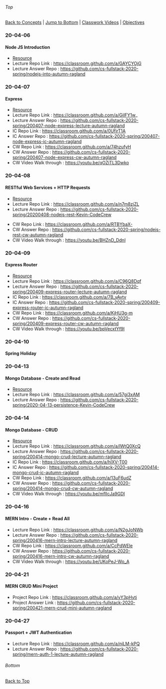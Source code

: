 ###### Top
[Back to Concepts](README.md) | [Jump to Bottom](#Bottom) | [Classwork Videos](https://docs.google.com/document/d/1hhYXnFPt4UIWrgrnPRNFe1RXDV5SbeGoO2_uObdtb5E/edit?usp=sharing) | [Objectives](https://docs.google.com/spreadsheets/d/1dXOJhl43W9BSCV0r_AibrY80EDG-x_wS6Qtt2ILz7vA/edit?usp=sharing)

### 20-04-06
#### Node JS Introduction
- [Resource](https://nodejs.org/en/docs/guides/getting-started-guide/)
- Lecture Repo Link : https://classroom.github.com/a/GAYCYOjG 
- Lecture Answer Repo : https://github.com/cs-fullstack-2020-spring/nodejs-into-autumn-ragland
<!-- - IC Repo Link : 
- IC Answer Repo : 
- CW Repo Link : 
- CW Answer Repo : 
- CW Video Walk through : -->

### 20-04-07
#### Express
- [Resource](https://developer.mozilla.org/en-US/docs/Learn/Server-side/Express_Nodejs/development_environment#Testing_your_Nodejs_and_NPM_installation)
- Lecture Repo Link :  https://classroom.github.com/a/GiIFY1w_ 
- Lecture Answer Repo :  https://github.com/cs-fullstack-2020-spring/200407-node-express-lecture-autumn-ragland
- IC Repo Link : https://classroom.github.com/a/0UfirT1A
- IC Answer Repo : https://github.com/cs-fullstack-2020-spring/200407-node-express-ic-autumn-ragland
- CW Repo Link : https://classroom.github.com/a/74hzufyH
- CW Answer Repo : https://github.com/cs-fullstack-2020-spring/200407-node-express-cw-autumn-ragland
- CW Video Walk through : https://youtu.be/qOZiTL3Dwko 

### 20-04-08
#### RESTful Web Services + HTTP Requests
- [Resource](https://docs.oracle.com/javaee/6/tutorial/doc/gijqy.html)
- Lecture Repo Link :  https://classroom.github.com/a/n7m8zjZL
- Lecture Answer Repo : https://github.com/cs-fullstack-2020-spring/20200408-nodejs-rest-Kevin-CodeCrew
<!-- - IC Repo Link : 
- IC Answer Repo :  -->
- CW Repo Link : https://classroom.github.com/a/RTBYbaX-
- CW Answer Repo : https://github.com/cs-fullstack-2020-spring/nodejs-rest-cw-autumn-ragland
- CW Video Walk through : https://youtu.be/BHZnD_DdnI

### 20-04-09
#### Express Router
- [Resource](https://developer.mozilla.org/en-US/docs/Learn/Server-side/Express_Nodejs/routes#Routes_primer)
- Lecture Repo Link :  https://classroom.github.com/a/C96Q8Dqf
- Lecture Answer Repo : https://github.com/cs-fullstack-2020-spring/200409-express-router-lecture-autumn-ragland
- IC Repo Link : https://classroom.github.com/a/7B_yAvtv
- IC Answer Repo : https://github.com/cs-fullstack-2020-spring/200409-express-router-ic-autumn-ragland
- CW Repo Link : https://classroom.github.com/a/KjHU3g-m
- CW Answer Repo : https://github.com/cs-fullstack-2020-spring/200409-express-router-cw-autumn-ragland
- CW Video Walk through : https://youtu.be/bpVecxtYf9I

### 20-04-10
#### Spring Holiday

### 20-04-13
#### Mongo Database - Create and Read
- [Resource](https://developer.mozilla.org/en-US/docs/Learn/Server-side/Express_Nodejs/routes#Routes_primer)
- Lecture Repo Link :  https://classroom.github.com/a/57gi3xAM
- Lecture Answer Repo : https://github.com/cs-fullstack-2020-spring/2020-04-13-persistence-Kevin-CodeCrew

### 20-04-14
#### Mongo Database - CRUD
- [Resource](https://developer.mozilla.org/en-US/docs/Learn/Server-side/Express_Nodejs/mongoose#Connecting_to_MongoDB)
- Lecture Repo Link :  https://classroom.github.com/a/lWtQ0XcQ
- Lecture Answer Repo : https://github.com/cs-fullstack-2020-spring/200414-mongo-crud-lecture-autumn-ragland
- IC Repo Link : https://classroom.github.com/a/hIXV-T00
- IC Answer Repo : https://github.com/cs-fullstack-2020-spring/200414-mongo-crud-ic-autumn-ragland
- CW Repo Link : https://classroom.github.com/a/13uF6udZ
- CW Answer Repo : https://github.com/cs-fullstack-2020-spring/200414-mongo-crud-cw-autumn-ragland
- CW Video Walk through : https://youtu.be/mflIcJa9GDI

### 20-04-16
#### MERN Intro - Create + Read All
- Lecture Repo Link :  https://classroom.github.com/a/N2gJoNWb
- Lecture Answer Repo : https://github.com/cs-fullstack-2020-spring/200416-mern-intro-lecture-autumn-ragland
- CW Repo Link : https://classroom.github.com/a/CcPdWEle
- CW Answer Repo : https://github.com/cs-fullstack-2020-spring/200416-mern-intro-cw-autumn-ragland
- CW Video Walk through : https://youtu.be/UKoPeJ-Wo_A

### 20-04-21
#### MERN CRUD Mini Project
- Project Repo Link : https://classroom.github.com/a/vY3pHyti
- Project Answer Link : https://github.com/cs-fullstack-2020-spring/200421-mern-crud-mini-autumn-ragland

### 20-04-27
#### Passport + JWT Authentication 
- Lecture Repo Link : https://classroom.github.com/a/njLM-kPQ
- Lecture Answer Repo : https://github.com/cs-fullstack-2020-spring/mern-auth-1-lecture-autumn-ragland

###### Bottom
[Back to Top](#Top)
